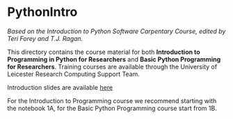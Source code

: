 # PythonIntro
*Based on the Introduction to Python Software Carpentary Course, edited by Teri Forey and T.J. Ragan.*

This directory contains the course material for both **Introduction to Programming in Python for Researchers** and **Basic Python Programming for Researchers**. 
Training courses are available through the University of Leicester Research Computing Support Team. 

Introduction slides are available [here](https://docs.google.com/presentation/d/1JhIa02N_VsPZYEeubQy65OirACKXfQ5kJzWo-Sa7YgM/edit?usp=sharing)

For the Introduction to Programming course we recommend starting with the notebook 1A, for the Basic Python Programming course start from 1B.
